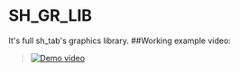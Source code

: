 # SH_GR_LIB
It's full sh_tab's graphics library.
##Working example video: <br />
>[![Demo video](https://img.youtube.com/vi/ZkPEwmUDgqY/0.jpg)](https://www.youtube.com/watch?v=ZkPEwmUDgqY)
